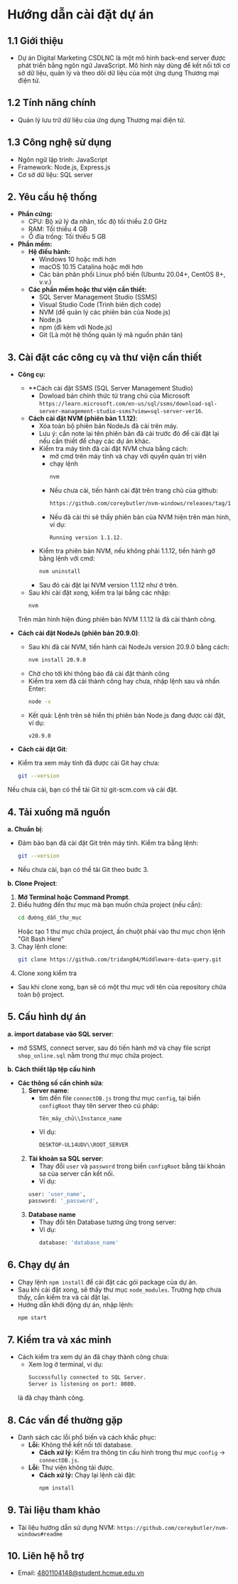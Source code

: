 # **Hướng dẫn cài đặt dự án**

## **1.1 Giới thiệu**
- Dự án Digital Marketing CSDLNC là một mô hình back-end server được phát triển bằng ngôn ngữ JavaScript.
  Mô hình này dùng để kết nối tới cơ sở dữ liệu, quản lý và theo dõi dữ liệu của một ứng dụng Thương mại điện tử.
## **1.2 Tính năng chính**
- Quản lý lưu trữ dữ liệu của ứng dụng Thương mại điện tử.

## **1.3 Công nghệ sử dụng**
- Ngôn ngữ lập trình: JavaScript
- Framework: Node.js, Express.js
- Cơ sở dữ liệu: SQL server

## **2. Yêu cầu hệ thống**
- **Phần cứng:**
  - CPU: Bộ xử lý đa nhân, tốc độ tối thiểu 2.0 GHz
  - RAM: Tối thiểu 4 GB
  - Ổ đĩa trống: Tối thiểu 5 GB
- **Phần mềm:**
  - **Hệ điều hành:**
    - Windows 10 hoặc mới hơn
    - macOS 10.15 Catalina hoặc mới hơn
    - Các bản phân phối Linux phổ biến (Ubuntu 20.04+, CentOS 8+, v.v.)
  - **Các phần mềm hoặc thư viện cần thiết:**
    - SQL Server Management Studio (SSMS)
    - Visual Studio Code (Trình biên dịch code)
    - NVM (để quản lý các phiên bản của Node.js)
    - Node.js
    - npm (đi kèm với Node.js)
    - Git (Là một hệ thống quản lý mã nguồn phân tán)
## **3. Cài đặt các công cụ và thư viện cần thiết**

- **Công cụ:**

  - **Cách cài đặt SSMS (SQL Server Management Studio)
    - Dowload bản chính thức từ trang chủ của Microsoft `https://learn.microsoft.com/en-us/sql/ssms/download-sql-server-management-studio-ssms?view=sql-server-ver16`.
  - **Cách cài đặt NVM (phiên bản 1.1.12)**:
    - Xóa toàn bộ phiên bản NodeJs đã cài trên máy.
    - Lưu ý: cần note lại tên phiên bản đã cài trước đó để cài đặt lại nếu cần thiết để chạy các dự án khác.
    - Kiểm tra máy tính đã cài đặt NVM chưa bằng cách:
      - mở cmd trên máy tính và chạy với quyền quản trị viên
      - chạy lệnh
         ```bash
        nvm
      - Nếu chưa cài, tiến hành cài đặt trên trang chủ của github:
         ```bash
        https://github.com/coreybutler/nvm-windows/releases/tag/1.1.12
      - Nếu đã cài thì sẽ thấy phiên bản của NVM hiện trên màn hình,
        ví dụ:
        ```env
        Running version 1.1.12.
    - Kiểm tra phiên bản NVM, nếu không phải 1.1.12, tiến hành gỡ bằng lệnh với cmd:
         ```bash
        nvm uninstall
    - Sau đó cài đặt lại NVM version 1.1.12 như ở trên.
  - Sau khi cài đặt xong, kiểm tra lại bằng các nhập:
    ```bash
    nvm
  Trên màn hình hiện đúng phiên bản NVM 1.1.12 là đã cài thành công.

  
 - **Cách cài đặt NodeJs (phiên bản 20.9.0)**:
    - Sau khi đã cài NVM, tiến hành cài NodeJs version 20.9.0 bằng cách:
      ```bash
      nvm install 20.9.0

    - Chờ cho tới khi thông báo đã cài đặt thành công
    - Kiểm tra xem đã cài thành công hay chưa, nhập lệnh sau và nhấn Enter:
      ```bash
      node -v
    - Kết quả: Lệnh trên sẽ hiển thị phiên bản Node.js đang được cài đặt, ví dụ:
      ```bash
      v20.9.0
- **Cách cài đặt Git**:
- Kiểm tra xem máy tính đã được cài Git hay chưa:
  ```bash
  git --version
Nếu chưa cài, bạn có thể tải Git từ git-scm.com và cài đặt.


## **4. Tải xuống mã nguồn**
**a. Chuẩn bị**:
- Đảm bảo bạn đã cài đặt Git trên máy tính. Kiểm tra bằng lệnh:
  ```bash
  git --version
- Nếu chưa cài, bạn có thể tải Git theo bước 3.

**b. Clone Project**:

1. **Mở Terminal hoặc Command Prompt**.
2. Điều hướng đến thư mục mà bạn muốn chứa project (nếu cần):
   ```bash
   cd đường_dẫn_thư_mục
   ```
   Hoặc tạo 1 thư mục chứa project, ấn chuột phải vào thư mục chọn lệnh "Git Bash Here"
3. Chạy lệnh clone:
   ```bash
   git clone https://github.com/tridang04/Middleware-data-query.git
   ```
4. Clone xong kiểm tra
- Sau khi clone xong, bạn sẽ có một thư mục với tên của repository chứa toàn bộ project.

## **5. Cấu hình dự án**

**a. import database vào SQL server**:
  - mở SSMS, connect server, sau đó tiến hành mở và chạy file script `shop_online.sql` nằm trong thư mục chứa project.
    
**b. Cách thiết lập tệp cấu hình**
  - **Các thông số cần chỉnh sửa**: 
      1. **Server name**:
         - tìm đến file `connectDB.js` trong thư mục `config`, tại biến `configRoot` thay tên server theo cú pháp:
           ```bash
           Tên_máy_chủ\\Instance_name
         - Ví dụ:
           ```bash
           DESKTOP-UL14UDV\\ROOT_SERVER
           
      2. **Tài khoản sa SQL server**:
         - Thay đổi `user` và `password` trong biến `configRoot` bằng tài khoản sa của server cần kết nối.
         - Ví dụ:
          ```bash
          user: 'user_name',
          password: '_password',
      3. **Database name**
         - Thay đổi tên Database tương ứng trong server:
         - Ví dụ:
           ```bash
           database: 'database_name'
## **6. Chạy dự án**
- Chạy lệnh `npm install` để cài đặt các gói package của dự án.
- Sau khi cài đặt xong, sẽ thấy thư mục `node_modules`. Trường hợp chưa thấy, cần kiểm tra và cài đặt lại.
- Hướng dẫn khởi động dự án, nhập lệnh:
    ```bash
    npm start
    ```
## **7. Kiểm tra và xác minh**

- Cách kiểm tra xem dự án đã chạy thành công chưa:
  - Xem log ở terminal, ví dụ:
    ```bash
    Successfully connected to SQL Server.
    Server is listening on port: 8080.
  là đã chạy thành công.

## **8. Các vấn đề thường gặp**
- Danh sách các lỗi phổ biến và cách khắc phục:
  - **Lỗi:** Không thể kết nối tới database.
    - **Cách xử lý:** Kiểm tra thông tin cấu hình trong thư mục `config` -> `connectDB.js`.
  - **Lỗi:** Thư viện không tải được.
    - **Cách xử lý:** Chạy lại lệnh cài đặt:
      ```bash
      npm install
      ```

## **9. Tài liệu tham khảo**

- Tài liệu hướng dẫn sử dụng NVM: `https://github.com/coreybutler/nvm-windows#readme`

## **10. Liên hệ hỗ trợ**
- Email: 4801104148@student.hcmue.edu.vn
